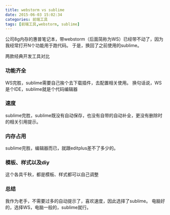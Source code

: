 ```yaml
---
title: webstorm vs sublime
date: 2015-06-03 15:02:34
categories: 前端工具
tags: [前端工具,webstorm, sublime]
---
```


公司8g内存的惠普笔记本，带webstorm（后面简称为WS）已经带不动了，因为我经常打开N个功能用于跑代码。
于是，换回了之前使用的sublime。

两款经典开发工具对比

### 功能齐全
WS完胜，sublime需要自己挨个去下载插件，去配置相关使用。
换句话说，WS是个IDE，sublime就是个代码编辑器

### 速度
sublime完胜，sublime既没有自动保存，也没有自带的自动补全，更没有删除时的相关引用提示。

<!-- more -->

### 内存占用
sublime完胜，编辑器而已，就跟editplus差不了多少的。

### 模板、样式以及diy
这个各具千秋，都是模板、样式都可以自己调整

### 总结
我作为老手，不需要过多的自动提示了，喜欢速度，因此选择了sublime。
电脑好的，选择WS，电脑一般的，sublime就行。